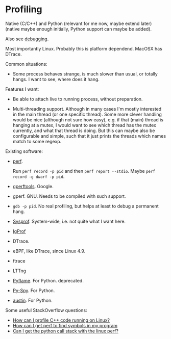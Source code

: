 # Profiling

Native (C/C++) and Python
(relevant for me now, maybe extend later)
(native maybe enough initially, Python support can maybe be added).

Also see [debugging](debugging.md).

Most importantly Linux.
Probably this is platform dependend.
MacOSX has DTrace.

Common situations:

* Some process behaves strange, is much slower than usual,
    or totally hangs.
    I want to see, where does it hang.

Features I want:

* Be able to attach live to running process,
    without preparation.

* Multi-threading support.
    Although in many cases I'm mostly interested in the main thread
    (or one specific thread).
    Some more clever handling would be nice (although not sure how easy),
    e.g. if that (main) thread is hanging at a mutex,
    I would want to see which thread has the mutex currently,
    and what that thread is doing.
    But this can maybe also be configurable and simple,
    such that it just prints the threads which names match to some regexp.

Existing software:

* [perf](https://en.wikipedia.org/wiki/Perf_(Linux)).

    Run `perf record -p pid` and then `perf report --stdio`.
    Maybe `perf record -g dwarf -p pid`.

* [gperftools](https://github.com/gperftools/gperftools).
    Google.

* gperf. GNU. Needs to be compiled with such support.

* `gdb -p pid`. No real profiling, but helps at least to debug a permanent hang.

* [Sysprof](http://www.sysprof.com/).
    System-wide, i.e. not quite what I want here.

* [IgProf](https://igprof.org/)

* DTrace.

* eBPF, like DTrace, since Linux 4.9.

* ftrace

* LTTng

* [Pyflame](https://github.com/uber/pyflame). For Python. deprecated.

* [Py-Spy](https://github.com/benfred/py-spy). For Python.

* [austin](https://github.com/P403n1x87/austin). For Python.

Some useful StackOverflow questions:

* [How can I profile C++ code running on Linux?](https://stackoverflow.com/questions/375913/how-can-i-profile-c)
* [How can I get perf to find symbols in my program](https://stackoverflow.com/questions/10933408/how-can-i-get-perf-to-find-symbols-in-my-program)
* [Can I get the python call stack with the linux perf?](https://stackoverflow.com/questions/26902991/can-i-get-the-python-call-stack-with-the-linux-perf)
